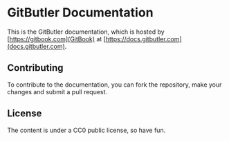 # GitButler Documentation

This is the GitButler documentation, which is hosted by [https://gitbook.com](GitBook) at
[https://docs.gitbutler.com](docs.gitbutler.com).

## Contributing

To contribute to the documentation, you can fork the repository, make your changes and
submit a pull request.

## License

The content is under a CC0 public license, so have fun.


